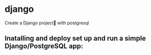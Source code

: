 # django

Create a Django project🔗 with postgresql

##  Inatalling and deploy set up and run a simple Django/PostgreSQL app:

